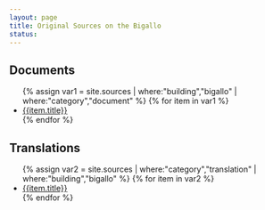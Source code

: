 ```yaml
---
layout: page
title: Original Sources on the Bigallo 
status: 
---
```


<div class="encyclopedia">
<article>
<h2><span class="icon fa-file-text"></span> Documents</h2>
<ul>
{% assign var1 = site.sources | where:"building","bigallo" | where:"category","document" %}
{% for item in var1 %}
  <li><a href="{{ item.url | absolute_url }}">{{item.title}}</a></li>
{% endfor %}
</ul>
</article>

<article>
<h2><span class="icon fa-globe"></span> Translations</h2>
<ul>
{% assign var2 = site.sources | where:"category","translation" | where:"building","bigallo" %}
{% for item in var2 %}
  <li><a href="{{ item.url | absolute_url }}">{{item.title}}</a></li>
{% endfor %}
</ul>
</article>
</div>